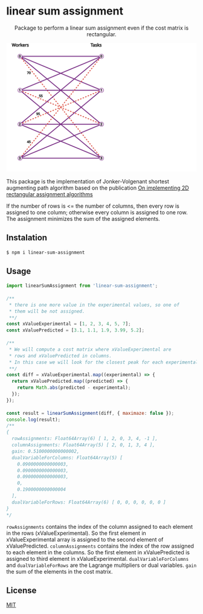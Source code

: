# linear sum assignment

<p align="center">
  Package to perform a linear sum assignment even if the cost matrix is rectangular.
</p>
<p align="center">
  <img alt="NMReDATA" src="images/linear_assignment.svg">
</p>


This package is the implementation of Jonker-Volgenant shortest
augmenting path algorithm based on the publication [On implementing 2D rectangular assignment algorithms](https://doi.org/10.1109/TAES.2016.140952)

If the number of rows is <= the number of columns, then every row is assigned to one column; otherwise every column is assigned to one row. The assignment minimizes the sum of the assigned elements.

## Instalation

`$ npm i linear-sum-assignment`


## Usage

```js
import linearSumAssignment from 'linear-sum-assignment';

/**
 * there is one more value in the experimental values, so one of
 * them will be not assigned.
 **/
const xValueExperimental = [1, 2, 3, 4, 5, 7];
const xValuePredicted = [3.1, 1.1, 1.9, 3.99, 5.2];

/**
 * We will compute a cost matrix where xValueExperimental are
 * rows and xValuePredicted in columns.
 * In this case we will look for the closest peak for each experimental peak value.
 **/
const diff = xValueExperimental.map((experimental) => {
  return xValuePredicted.map((predicted) => {
    return Math.abs(predicted - experimental);
  });
});

const result = linearSumAssignment(diff, { maximaze: false });
console.log(result);
/**
{
  rowAssignments: Float64Array(6) [ 1, 2, 0, 3, 4, -1 ],
  columnAssignments: Float64Array(5) [ 2, 0, 1, 3, 4 ],
  gain: 0.5100000000000002,
  dualVariableForColumns: Float64Array(5) [
    0.0900000000000003,
    0.0900000000000003,
    0.0900000000000003,
    0,
    0.1900000000000004
  ],
  dualVariableForRows: Float64Array(6) [ 0, 0, 0, 0, 0, 0 ]
}
*/ 
```

 `rowAssignments` contains the index of the column assigned to each element in the rows (xValueExperimental). So the first element in xValueExperimental array is assigned to the second element of xValuePredicted.
 `columnAssignments` contains the index of the row assigned to
 each element in the columns. So the first element in
 xValuePredicted is assigned to third element in
 xValueExperimental.
 `dualVariableForColumns` and `dualVariableForRows` are the Lagrange multipliers or dual variables.
 `gain` the sum of the elements in the cost matrix.
## License

[MIT](./LICENSE)

[npm-image]: https://img.shields.io/npm/v/linearSumAssignment.svg
[npm-url]: https://www.npmjs.com/package/linearSumAssignment
[ci-image]: https://github.com/jobo322/linearSumAssignment/workflows/Node.js%20CI/badge.svg?branch=main
[ci-url]: https://github.com/jobo322/linearSumAssignment/actions?query=workflow%3A%22Node.js+CI%22
[codecov-image]: https://img.shields.io/codecov/c/github/jobo322/linearSumAssignment.svg
[codecov-url]: https://codecov.io/gh/jobo322/linearSumAssignment
[download-image]: https://img.shields.io/npm/dm/linearSumAssignment.svg
[download-url]: https://www.npmjs.com/package/linearSumAssignment
